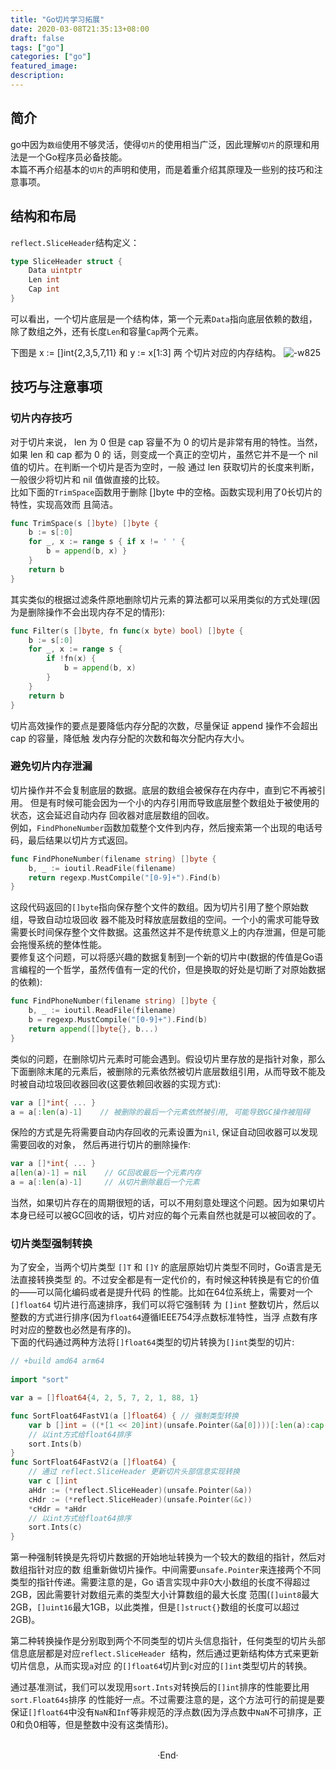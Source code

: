 ```yaml
---
title: "Go切片学习拓展"
date: 2020-03-08T21:35:13+08:00
draft: false
tags: ["go"]
categories: ["go"]
featured_image:
description:
---
```


## 简介
go中因为`数组`使用不够灵活，使得`切片`的使用相当广泛，因此理解`切片`的原理和用法是一个Go程序员必备技能。  
本篇不再介绍基本的`切片`的声明和使用，而是着重介绍其原理及一些别的技巧和注意事项。

## 结构和布局
`reflect.SliceHeader`结构定义：

```go
type SliceHeader struct {
    Data uintptr
    Len int
    Cap int
}
```

可以看出，一个切片底层是一个结构体，第一个元素`Data`指向底层依赖的数组，除了数组之外，还有长度`Len`和容量`Cap`两个元素。

下图是 x := []int{2,3,5,7,11} 和 y := x[1:3] 两 个切片对应的内存结构。
![-w825](/me/15836758148007.jpg)

## 技巧与注意事项
### 切片内存技巧
对于切片来说， len 为 0 但是 cap 容量不为 0 的切片是非常有用的特性。当然，如果 len 和 cap 都为 0 的 话，则变成一个真正的空切片，虽然它并不是一个 nil 值的切片。在判断一个切片是否为空时，一般 通过 len 获取切片的⻓度来判断，一般很少将切片和 nil 值做直接的比较。  
比如下面的`TrimSpace`函数用于删除 []byte 中的空格。函数实现利用了0⻓切片的特性，实现高效而 且简洁。

```go
func TrimSpace(s []byte) []byte { 
    b := s[:0]
    for _, x := range s { if x != ' ' {
        b = append(b, x) }
    }
    return b 
}
```

其实类似的根据过滤条件原地删除切片元素的算法都可以采用类似的方式处理(因为是删除操作不会出现内存不足的情形):

```go
func Filter(s []byte, fn func(x byte) bool) []byte { 
    b := s[:0]
    for _, x := range s { 
        if !fn(x) {
            b = append(b, x) 
        }
    }
    return b 
}
```

切片高效操作的要点是要降低内存分配的次数，尽量保证 append 操作不会超出 cap 的容量，降低触 发内存分配的次数和每次分配内存大小。

### 避免切片内存泄漏
切片操作并不会复制底层的数据。底层的数组会被保存在内存中，直到它不再被引用。 但是有时候可能会因为一个小的内存引用而导致底层整个数组处于被使用的状态，这会延迟自动内存 回收器对底层数组的回收。  
例如，`FindPhoneNumber`函数加载整个文件到内存，然后搜索第一个出现的电话号码，最后结果以切片方式返回。

```go
func FindPhoneNumber(filename string) []byte { 
    b, _ := ioutil.ReadFile(filename)
    return regexp.MustCompile("[0-9]+").Find(b)
}
```

这段代码返回的`[]byte`指向保存整个文件的数组。因为切片引用了整个原始数组，导致自动垃圾回收 器不能及时释放底层数组的空间。一个小的需求可能导致需要⻓时间保存整个文件数据。这虽然这并不是传统意义上的内存泄漏，但是可能会拖慢系统的整体性能。  
要修复这个问题，可以将感兴趣的数据复制到一个新的切片中(数据的传值是Go语言编程的一个哲学，虽然传值有一定的代价，但是换取的好处是切断了对原始数据的依赖):

```go
func FindPhoneNumber(filename string) []byte { 
    b, _ := ioutil.ReadFile(filename)
    b = regexp.MustCompile("[0-9]+").Find(b) 
    return append([]byte{}, b...)
}
```

类似的问题，在删除切片元素时可能会遇到。假设切片里存放的是指针对象，那么下面删除末尾的元素后，被删除的元素依然被切片底层数组引用，从而导致不能及时被自动垃圾回收器回收(这要依赖回收器的实现方式):

```go
var a []*int{ ... }
a = a[:len(a)-1]    // 被删除的最后一个元素依然被引用, 可能导致GC操作被阻碍
```

保险的方式是先将需要自动内存回收的元素设置为`nil`, 保证自动回收器可以发现需要回收的对象， 然后再进行切片的删除操作:

```go
var a []*int{ ... }
a[len(a)-1] = nil    // GC回收最后一个元素内存 
a = a[:len(a)-1]     // 从切片删除最后一个元素
```

当然，如果切片存在的周期很短的话，可以不用刻意处理这个问题。因为如果切片本身已经可以被GC回收的话，切片对应的每个元素自然也就是可以被回收的了。

### 切片类型强制转换
为了安全，当两个切片类型 `[]T` 和 `[]Y` 的底层原始切片类型不同时，Go语言是无法直接转换类型 的。不过安全都是有一定代价的，有时候这种转换是有它的价值的——可以简化编码或者是提升代码 的性能。比如在64位系统上，需要对一个 `[]float64` 切片进行高速排序，我们可以将它强制转
为 `[]int` 整数切片，然后以整数的方式进行排序(因为`float64`遵循IEEE754浮点数标准特性，当浮 点数有序时对应的整数也必然是有序的)。  
下面的代码通过两种方法将`[]float64`类型的切片转换为`[]int`类型的切片:

```go
// +build amd64 arm64
 
import "sort"

var a = []float64{4, 2, 5, 7, 2, 1, 88, 1}

func SortFloat64FastV1(a []float64) { // 强制类型转换
    var b []int = ((*[1 << 20]int)(unsafe.Pointer(&a[0])))[:len(a):cap(a)]   
    // 以int方式给float64排序
    sort.Ints(b) 
}
func SortFloat64FastV2(a []float64) {
    // 通过 reflect.SliceHeader 更新切片头部信息实现转换 
    var c []int
    aHdr := (*reflect.SliceHeader)(unsafe.Pointer(&a)) 
    cHdr := (*reflect.SliceHeader)(unsafe.Pointer(&c)) 
    *cHdr = *aHdr
    // 以int方式给float64排序
    sort.Ints(c)
}
```

第一种强制转换是先将切片数据的开始地址转换为一个较大的数组的指针，然后对数组指针对应的数 组重新做切片操作。中间需要`unsafe.Pointer`来连接两个不同类型的指针传递。需要注意的是，Go 语言实现中非0大小数组的⻓度不得超过2GB，因此需要针对数组元素的类型大小计算数组的最大⻓度 范围(`[]uint8`最大2GB，`[]uint16`最大1GB，以此类推，但是`[]struct{}`数组的⻓度可以超过 2GB)。

第二种转换操作是分别取到两个不同类型的切片头信息指针，任何类型的切片头部信息底层都是对应`reflect.SliceHeader `结构，然后通过更新结构体方式来更新切片信息，从而实现`a`对应
的`[]float64`切片到`c`对应的`[]int`类型切片的转换。

通过基准测试，我们可以发现用`sort.Ints`对转换后的`[]int`排序的性能要比用`sort.Float64s`排序 的性能好一点。不过需要注意的是，这个方法可行的前提是要保证`[]float64`中没有`NaN`和`Inf`等非规范的浮点数(因为浮点数中`NaN`不可排序，正0和负0相等，但是整数中没有这类情形)。



<br>

<center>  ·End·  </center>
